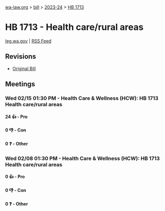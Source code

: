 [wa-law.org](/) > [bill](/bill/) > [2023-24](/bill/2023-24/) > [HB 1713](/bill/2023-24/hb/1713/)

# HB 1713 - Health care/rural areas
[leg.wa.gov](https://app.leg.wa.gov/billsummary?BillNumber=1713&Year=2023&Initiative=false) | [RSS Feed](./rss.xml)

## Revisions
* [Original Bill](1/)

## Meetings
### Wed 02/15 01:30 PM - Health Care & Wellness (HCW): HB 1713 Health care/rural areas
#### 24 👍 - Pro

#### 0 👎 - Con

#### 0 ❓ - Other

### Wed 02/08 01:30 PM - Health Care & Wellness (HCW): HB 1713 Health care/rural areas
#### 0 👍 - Pro

#### 0 👎 - Con

#### 0 ❓ - Other
